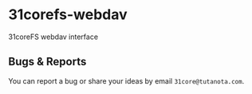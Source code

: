 # 31corefs-webdav

31coreFS webdav interface

## Bugs & Reports

You can report a bug or share your ideas by email `31core@tutanota.com`.
